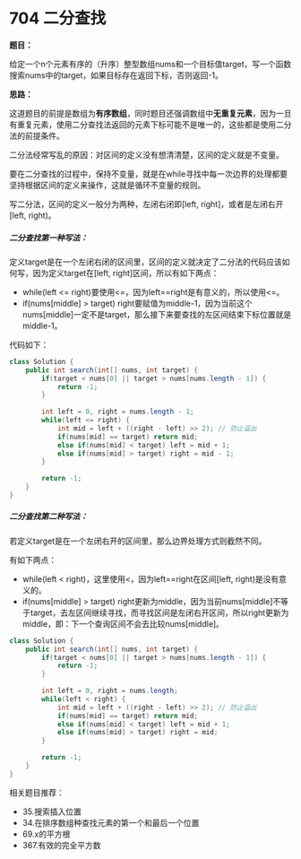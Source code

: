 # 704 二分查找

**题目：**

给定一个n个元素有序的（升序）整型数组nums和一个目标值target，写一个函数搜索nums中的target，如果目标存在返回下标，否则返回-1。



**思路：**

这道题目的前提是数组为**有序数组**，同时题目还强调数组中**无重复元素**，因为一旦有重复元素，使用二分查找法返回的元素下标可能不是唯一的，这些都是使用二分法的前提条件。



二分法经常写乱的原因：对区间的定义没有想清清楚，区间的定义就是不变量。

要在二分查找的过程中，保持不变量，就是在while寻找中每一次边界的处理都要坚持根据区间的定义来操作，这就是循环不变量的规则。



写二分法，区间的定义一般分为两种，左闭右闭即[left, right]，或者是左闭右开[left, right)。



##### 二分查找第一种写法：

定义target是在一个左闭右闭的区间里，区间的定义就决定了二分法的代码应该如何写，因为定义target在[left, right]区间，所以有如下两点：

- while(left <= right)要使用<=，因为left==right是有意义的，所以使用<=。
- if(nums[middle] > target) right要赋值为middle-1，因为当前这个nums[middle]一定不是target，那么接下来要查找的左区间结束下标位置就是middle-1。

代码如下：

```java
class Solution {
    public int search(int[] nums, int target) {
        if(target < nums[0] || target > nums[nums.length - 1]) {
            return -1;
        }
        
        int left = 0, right = nums.length - 1;
        while(left <= right) {
            int mid = left + ((right - left) >> 2); // 防止溢出
            if(nums[mid] == target) return mid;
            else if(nums[mid] < target) left = mid + 1;
            else if(nums[mid] > target) right = mid - 1;
        }
        
        return -1;
    }
}
```

##### 二分查找第二种写法：

若定义target是在一个左闭右开的区间里，那么边界处理方式则截然不同。

有如下两点：

- while(left < right)，这里使用<，因为left==right在区间[left, right)是没有意义的。
- if(nums[middle] > target) right更新为middle，因为当前nums[middle]不等于target，去左区间继续寻找，而寻找区间是左闭右开区间，所以right更新为middle，即：下一个查询区间不会去比较nums[middle]。

```java
class Solution {
    public int search(int[] nums, int target) {
        if(target < nums[0] || target > nums[nums.length - 1]) {
            return -1;
        }
        
        int left = 0, right = nums.length;
        while(left < right) {
            int mid = left + ((right - left) >> 2); // 防止溢出
            if(nums[mid] == target) return mid;
            else if(nums[mid] < target) left = mid + 1;
            else if(nums[mid] > target) right = mid;
        }
        
        return -1;
    }
}
```



相关题目推荐：

- 35.搜索插入位置
- 34.在排序数组种查找元素的第一个和最后一个位置
- 69.x的平方根
- 367.有效的完全平方数






















